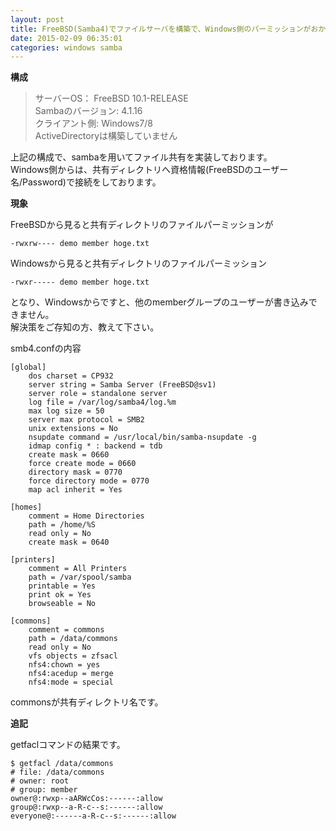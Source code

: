 ```yaml
---
layout: post
title: FreeBSD(Samba4)でファイルサーバを構築で、Windows側のパーミッションがおかしい
date: 2015-02-09 06:35:01
categories: windows samba
---
```

<!-- {% raw %} -->
<p><strong>構成</strong></p>

<blockquote>
  <p>サーバーOS： FreeBSD 10.1-RELEASE<br>
  Sambaのバージョン: 4.1.16<br>
  クライアント側: Windows7/8<br>
  ActiveDirectoryは構築していません</p>
</blockquote>

<p>上記の構成で、sambaを用いてファイル共有を実装しております。  <br>
Windows側からは、共有ディレクトリへ資格情報(FreeBSDのユーザー名/Password)で接続をしております。</p>

<p><strong>現象</strong></p>

<p>FreeBSDから見ると共有ディレクトリのファイルパーミッションが</p>

<pre><code>-rwxrw---- demo member hoge.txt
</code></pre>

<p>Windowsから見ると共有ディレクトリのファイルパーミッション</p>

<pre><code>-rwxr----- demo member hoge.txt
</code></pre>

<p>となり、Windowsからですと、他のmemberグループのユーザーが書き込みできません。<br>
解決策をご存知の方、教えて下さい。</p>

<p>smb4.confの内容</p>

<pre><code>[global]
    dos charset = CP932
    server string = Samba Server (FreeBSD@sv1)
    server role = standalone server
    log file = /var/log/samba4/log.%m
    max log size = 50
    server max protocol = SMB2
    unix extensions = No
    nsupdate command = /usr/local/bin/samba-nsupdate -g
    idmap config * : backend = tdb
    create mask = 0660
    force create mode = 0660
    directory mask = 0770
    force directory mode = 0770
    map acl inherit = Yes

[homes]
    comment = Home Directories
    path = /home/%S
    read only = No
    create mask = 0640

[printers]
    comment = All Printers
    path = /var/spool/samba
    printable = Yes
    print ok = Yes
    browseable = No

[commons]
    comment = commons
    path = /data/commons
    read only = No
    vfs objects = zfsacl
    nfs4:chown = yes
    nfs4:acedup = merge
    nfs4:mode = special
</code></pre>

<p>commonsが共有ディレクトリ名です。</p>

<p><strong>追記</strong></p>

<p>getfaclコマンドの結果です。</p>

<pre><code>$ getfacl /data/commons
# file: /data/commons
# owner: root
# group: member
owner@:rwxp--aARWcCos:------:allow
group@:rwxp--a-R-c--s:------:allow
everyone@:------a-R-c--s:------:allow
</code></pre>
<!-- {% endraw %} -->
